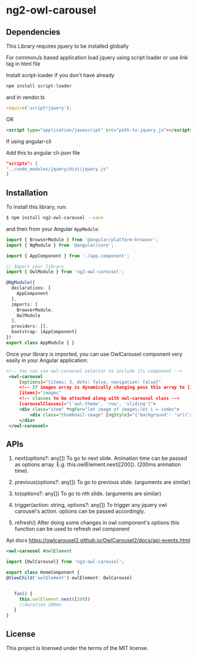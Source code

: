# ng2-owl-carousel

## Dependencies

This Library requires jquery to be installed globally

For commonJs based application load jquery using script loader or use link tag in html file

Install script-loader if you don't have already
```bash
npm install script-loader
```

and in vendor.ts
```js
require('script!jquery');
```

OR

```html
<script type="application/javascript" src="path-to-jquery.js"></script>
```

If using angular-cli

Add this to angular cli-json file

```json
"scripts": [
"../node_modules/jquery/dist/jquery.js"
]
```


## Installation

To install this library, run:

```bash
$ npm install ng2-owl-carousel --save
```

and then from your Angular `AppModule`:

```typescript
import { BrowserModule } from '@angular/platform-browser';
import { NgModule } from '@angular/core';

import { AppComponent } from './app.component';

// Import your library
import { OwlModule } from 'ng2-owl-carousel';

@NgModule({
  declarations: [
    AppComponent
  ],
  imports: [
    BrowserModule,
    OwlModule
  ],
  providers: [],
  bootstrap: [AppComponent]
})
export class AppModule { }
```
Once your library is imported, you can use OwlCarousel component very easily in your Angular application:

```xml
<!-- You can use owl-carousel selector to include its component -->
 <owl-carousel
     [options]="{items: 3, dots: false, navigation: false}"
     <!-- If images array is dynamically changing pass this array to [items] input -->
     [items]="images"
     <!-- classes to be attached along with owl-carousel class -->
     [carouselClasses]="['owl-theme', 'row', 'sliding']">
     <div class="item" *ngFor="let image of images;let i = index">
         <div class="thumbnail-image" [ngStyle]="{'background': 'url('abc.jpg')no-repeat scroll center center / 80px 80px'}"></div>
     </div>
 </owl-carousel>
```
## APIs
1. next(options?: any[])
To go to next slide. Animation time can be passed as options array.
E.g. this.owlElement.next([200]). (200ms animation time).

2. previous(options?: any[])
To go to previous slide. (arguments are similar)

3. to(options?: any[])
To go to nth slide. (arguments are similar)

4. trigger(action: string, options?: any[])
To trigger any jquery owl carousel's action. options can be passed accordingly.

5. refresh()
After doing some changes in owl component's options this function can be used to refresh owl component

Api docs https://owlcarousel2.github.io/OwlCarousel2/docs/api-events.html
```html
<owl-carousel #owlElement


```

```typescript
import {OwlCarousel} from 'ng2-owl-carousel';

export class HomeComponent {
@ViewChild('owlElement') owlElement: OwlCarousel


   fun() {
     this.owlElement.next([200])
     //duration 200ms
   }
}
```

## License

This project is licensed under the terms of the MIT license.
